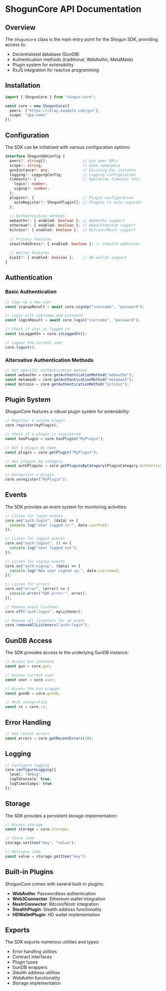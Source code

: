 # ShogunCore API Documentation

## Overview

The `ShogunCore` class is the main entry point for the Shogun SDK, providing access to:
- Decentralized database (GunDB)
- Authentication methods (traditional, WebAuthn, MetaMask)
- Plugin system for extensibility
- RxJS integration for reactive programming

## Installation

```typescript
import { ShogunCore } from "shogun-core";

const core = new ShogunCore({
  peers: ["https://relay.example.com/gun"],
  scope: "app-name"
});
```

## Configuration

The SDK can be initialized with various configuration options:

```typescript
interface ShogunSDKConfig {
  peers?: string[];                // Gun peer URLs
  scope?: string;                  // Data namespace
  gunInstance?: any;               // Existing Gun instance
  logging?: LoggingConfig;         // Logging configuration
  timeouts?: {                     // Operation timeouts (ms)
    login?: number;
    signup?: number;
  };
  plugins?: {                      // Plugin configuration
    autoRegister?: ShogunPlugin[]; // Plugins to auto-register
  };
  
  // Authentication methods
  webauthn?: { enabled: boolean }; // WebAuthn support
  ethereum?: { enabled: boolean }; // Web3/Ethereum support
  bitcoin?: { enabled: boolean };  // Bitcoin/Nostr support
  
  // Privacy features
  stealthAddress?: { enabled: boolean }; // Stealth addresses
  
  // Wallet features
  bip32?: { enabled: boolean };    // HD wallet support
}
```

## Authentication

### Basic Authentication

```typescript
// Sign up a new user
const signupResult = await core.signUp("username", "password");

// Login with username and password
const loginResult = await core.login("username", "password");

// Check if user is logged in
const isLoggedIn = core.isLoggedIn();

// Logout the current user
core.logout();
```

### Alternative Authentication Methods

```typescript
// Get specific authentication method
const webauthn = core.getAuthenticationMethod("webauthn");
const metamask = core.getAuthenticationMethod("metamask");
const bitcoin = core.getAuthenticationMethod("bitcoin");
```

## Plugin System

ShogunCore features a robust plugin system for extensibility:

```typescript
// Register a custom plugin
core.register(myPlugin);

// Check if a plugin is registered
const hasPlugin = core.hasPlugin("MyPlugin");

// Get a plugin by name
const plugin = core.getPlugin("MyPlugin");

// Get plugins by category
const authPlugins = core.getPluginsByCategory(PluginCategory.Authentication);

// Unregister a plugin
core.unregister("MyPlugin");
```

## Events

The SDK provides an event system for monitoring activities:

```typescript
// Listen for login events
core.on("auth:login", (data) => {
  console.log("User logged in:", data.userPub);
});

// Listen for logout events
core.on("auth:logout", () => {
  console.log("User logged out");
});

// Listen for signup events
core.on("auth:signup", (data) => {
  console.log("New user signed up:", data.username);
});

// Listen for errors
core.on("error", (error) => {
  console.error("SDK error:", error);
});

// Remove event listener
core.off("auth:login", myListener);

// Remove all listeners for an event
core.removeAllListeners("auth:login");
```

## GunDB Access

The SDK provides access to the underlying GunDB instance:

```typescript
// Access Gun instance
const gun = core.gun;

// Access current user
const user = core.user;

// Access the Gun wrapper
const gundb = core.gundb;

// RxJS integration
const rx = core.rx;
```

## Error Handling

```typescript
// Get recent errors
const errors = core.getRecentErrors(10);
```

## Logging

```typescript
// Configure logging
core.configureLogging({
  level: "debug",
  logToConsole: true,
  logTimestamps: true
});
```

## Storage

The SDK provides a persistent storage implementation:

```typescript
// Access storage
const storage = core.storage;

// Store item
storage.setItem("key", "value");

// Retrieve item
const value = storage.getItem("key");
```

## Built-in Plugins

ShogunCore comes with several built-in plugins:

- **WebAuthn**: Passwordless authentication
- **Web3Connector**: Ethereum wallet integration
- **NostrConnector**: Bitcoin/Nostr integration
- **StealthPlugin**: Stealth address functionality
- **HDWalletPlugin**: HD wallet implementation

## Exports

The SDK exports numerous utilities and types:

- Error handling utilities
- Contract interfaces
- Plugin types
- GunDB wrappers
- Stealth address utilities
- WebAuthn functionality
- Storage implementation
